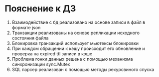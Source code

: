 
# Пояснение к ДЗ

1) Взаимодействие с бд реализовано на основе записи в файл в формате json
2) Транзакции реализованы на основе репликации исходного состояния файла 
3) Блокировка транзакций использует мьютексы блокировки
4) При каждом обращении к кэшу происходит его обновление и проверка на expired ttl записи в кэше
5) Проблема гонки данных решена с помощью механизма синхронизации sync.Mutex
6) SQL парсер реализован с помощью методы рекурсвиного спуска